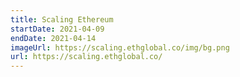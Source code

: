 ```yaml
---
title: Scaling Ethereum
startDate: 2021-04-09
endDate: 2021-04-14
imageUrl: https://scaling.ethglobal.co/img/bg.png
url: https://scaling.ethglobal.co/
---
```

